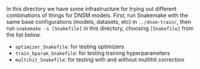 In this directory we have some infrastructure for trying out different combinations of things for DNSM models.
First, run Snakemake with the same base configurations (models, datasets, etc)
in `../dnsm-train/`, then run `snakemake -s [Snakefile]` in this directory, choosing `[Snakefile]` from
the list below.

* `optimizer_Snakefile`: for testing optimizers
* `train_hparam_Snakefile`: for testing training hyperparameters
* `multihit_Snakefile`: for testing with and without multihit correction
